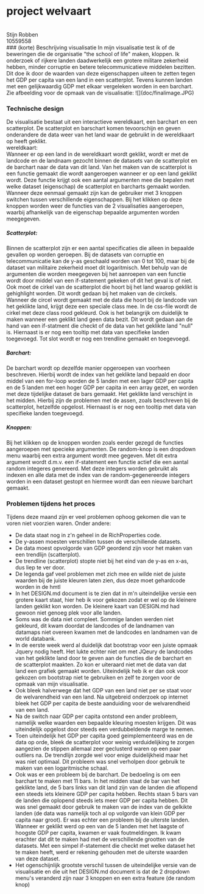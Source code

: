 # **project welvaart**
<br>
Stijn Robben<br>
10559558
<br>
### (korte) Beschrijving visualisatie
In mijn visualisatie test ik of de beweringen die de organisatie "the school of life" maken, kloppen. Ik onderzoek of rijkere landen daadwerkelijk een grotere militare zekerheid hebben, minder corruptie en betere telecommunicatieve middelen bezitten. Dit doe ik door de waarden van deze eigenschappen uiteen te zetten tegen het GDP per capita van een land in een scatterplot. Tevens kunnen landen met een gelijkwaardig GDP met elkaar vergeleken worden in een barchart. Zie afbeelding voor de opmaak van de visualisatie: 
![](doc/finalimage.JPG)<br>

### Technische design
De visualisatie bestaat uit een interactieve wereldkaart, een barchart en een scatterplot. De scatterplot en barschart komen tevoorschijn en geven onderandere de data weer van het land waar de gebruikt in de wereldkaart op heeft geklikt. <br>
wereldkaart:<br>
Wanneer er op een land in de wereldkaart wordt geklikt, wordt er met de landcode en de landnaam gezocht binnen de datasets van de scatterplot en de barchart naar de data van dit land. Van het maken van de scatterplot is een functie gemaakt die wordt aangeroepen wanneer er op een land geklikt wordt. Deze functie krijgt ook een aantal argumenten mee die bepalen met welke dataset (eigenschap) de scatterplot en barcharts gemaakt worden. Wanneer deze eenmaal gemaakt zijn kan de gebruiker met 3 knoppen switchen tussen verschillende eigenschappen. Bij het klikken op deze knoppen worden weer de functies van de 2 visualisaties aangeroepen, waarbij afhankelijk van de eigenschap bepaalde argumenten worden meegegeven. <br>
##### Scatterplot:
Binnen de scatterplot zijn er een aantal specificaties die alleen in bepaalde gevallen op worden geroepen. Bij de datasets van corruptie en telecommunicatie kan de y-as geschaald worden van 0 tot 100, maar bij de dataset van militaire zekerheid moet dit logaritmisch. Met behulp van de argumenten die worden meegegeven bij het aanroepen van een functie wordt door middel van een if-statement gekeken of dit het geval is of niet. Ook moet de cirkel van de scatterplot die hoort bij het land waarop geklikt is gehighlight worden. Dit wordt gedaan bij het maken van de circkels. Wanneer de circel wordt gemaakt met de data die hoort bij de landcode van het geklikte land, krijgt deze een speciale class mee. In de css-file wordt de cirkel met deze class rood gekleurd. Ook is het belangrijk om duidelijk te maken wanneer een geklikt land geen data bezit. Dit wordt gedaan aan de hand van een if-statment die checkt of de data van het geklikte land "null" is. Hiernaast is er nog een tooltip met data van specifieke landen toegevoegd. Tot slot wordt er nog een trendline gemaakt en toegevoegd. <br>
##### Barchart:
De barchart wordt op dezelfde manier opgeroepen van voorheen beschreven. Hierbij wordt de index van het geklikte land bepaald en door middel van een for-loop worden de 5 landen met een lager GDP per capita en de 5 landen met een hoger GDP per capita in een array gezet, en worden met deze tijdelijke dataset de bars gemaakt. Het geklikte land verschijnt in het midden. Hierbij zijn de problemen met de assen, zoals beschreven bij de scatterplot, hetzelfde opgelost. Hiernaast is er nog een tooltip met data van specifieke landen toegevoegd. <br>
##### Knoppen: 
Bij het klikken op de knoppen worden zoals eerder gezegd de functies aangeroepen met specieke argumenten. De random-knop is een dropdown menu waarbij een extra argument wordt mee gegeven. Met dit extra argument wordt d.m.v. een if-statement een functie actief die een aantal random integeres genereerd. Met deze integers worden gebruikt als indexen en alle data met de index van de random-gegenereerde integers worden in een dataset gestopt en hiermee wordt dan een nieuwe barchart gemaakt. <br>
### Problemen tijdens het proces
Tijdens deze maand zijn er veel problemen ophoog gekomen die van te voren niet voorzien waren. Onder andere:
* De data staat nog in z'n geheel in de RichProperties code.
* De y-assen moesten verschillen tussen de verschillende datasets.
* De data moest opvolgorde van GDP geordend zijn voor het maken van een trendlijn (scatterplot).
* De trendline (scatterplot) stopte niet bij het eind van de y-as en x-as, dus liep te ver door.
* De legenda gaf veel problemen met zich mee en wilde niet de juiste waarden bij de juiste kleuren laten zien, dus deze moet gehardcode worden in de hmtl
* In het DESIGN.md document is te zien dat in m'n uiteindelijke versie een grotere kaart staat, hier heb ik voor gekozen zodat er wel op de kleinere landen geklikt kon worden. De kleinere kaart van DESIGN.md had gewoon niet genoeg plek voor alle landen. 
* Soms was de data niet compleet. Sommige landen werden niet gekleurd, dit kwam doordat de landcodes of de landnamen van datamaps niet overeen kwamen met de landcodes en landnamen van de world databank. 
* In de eerste week werd al duidelijk dat bootstrap voor een juiste opmaak Jquery nodig heeft. Het lukte echter niet om met JQeury de landcodes van het geklikte land door te geven aan de functies die de barchart en de scatterplot maakten. Zo kon er uiteraard niet met de data van dat land een grafiek gemaakt worden. Uiteindelijk heb ik er dan ook voor gekozen om bootstrap niet te gebruiken en zelf te zorgen voor de opmaak van mijn visualisatie. 
* Ook bleek halverwege dat het GDP van een land niet per se staat voor de welvarendheid van een land. Na uitgebreid onderzoek op internet bleek het GDP per capita de beste aanduiding voor de welvarendheid van een land. 
* Na de switch naar GDP per capita ontstond een ander probleem, namelijk welke waarden een bepaalde kleuring moesten krijgen. Dit was uiteindelijk opgelost door steeds een verdubbeldende marge te nemen. 
* Toen uiteindelijk het GDP per capita goed geimplementeerd was en de data op orde, bleek de scatterplot voor weinig verduidelijking te zorgen aangezien de stippen allemaal zeer geclusterd waren op een paar outliers na. De trendlijn zorgde wel voor enige duidelijkheid maar het was niet optimaal. Dit probleem was snel verholpen door gebruik te maken van een logaritmische schaal. 
* Ook was er een probleem bij de barchart. De bedoeling is om een barchart te maken met 11 bars. In het midden staat de bar van het geklikte land, de 5 bars links van dit land zijn van de landen die aflopend een steeds iets kleinere GDP per capita hebben. Rechts staan 5 bars van de landen die oplopend steeds iets meer GDP per capita hebben. Dit was snel gemaakt door gebruik te maken van de index van de gelkikte landen (de data was namelijk toch al op volgorde van klein GDP per capita naar groot). Er was echter een probleem bij de uiterste landen. Wanneer er geklikt werd op een van de 5 landen met het laagste of hoogste GDP per capita, kwamen er vaak foutmeldingen. Ik kwam erachter dat dit te maken had met de verschillende grootten van de datasets. Met een simpel if-statement die checkt met welke dataset het te maken heeft, werd er rekening gehouden met de uiterste waarden van deze dataset. 
* Het ogenschijnlijk grootste verschil tussen de uiteindelijke versie van de visualisatie en die uit het DESIGN.md document is dat de 2 dropdown menu's veranderd zijn naar 3 knoppen en een extra feature (de random knop)











